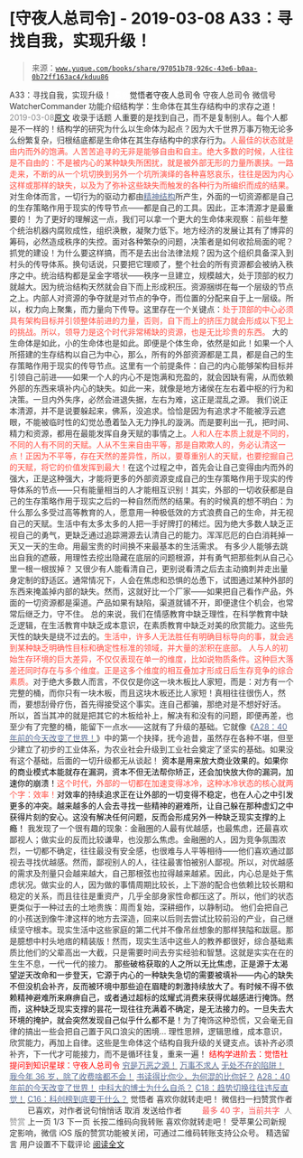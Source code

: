 # [守夜人总司令] - 2019-03-08 A33：寻找自我，实现升级！

> 来源：[`www.yuque.com/books/share/97051b78-926c-43e6-b0aa-0b72ff163ac4/kduu86`](https://www.yuque.com/books/share/97051b78-926c-43e6-b0aa-0b72ff163ac4/kduu86)

<ne-p id="520f42f3293818f927861ebbd5b15da4_p_0" data-lake-id="520f42f3293818f927861ebbd5b15da4_p_0"><ne-text id="uf12fb77e" style="color: rgb(51, 51, 51);">A33：寻找自我，实现升级！</ne-text></ne-p> <ne-p id="b152b3c3d3b5d4c0c035ce59407cdcea" data-lake-id="b152b3c3d3b5d4c0c035ce59407cdcea"><ne-text id="ufe9c2eaf" ne-fontsize="12" style="color: rgb(255, 255, 255);">原创</ne-text><ne-text id="u877dcd29" ne-fontsize="14">觉悟者</ne-text><ne-text id="u288e65d8" ne-fontsize="14">守夜人总司令</ne-text></ne-p> <ne-p id="070822cd1c522f9382ebd2eacc8cb4fa" data-lake-id="070822cd1c522f9382ebd2eacc8cb4fa"><ne-text id="uf053b551" ne-fontsize="14" ne-bold="true" style="color: rgb(51, 51, 51);">守夜人总司令</ne-text></ne-p> <ne-p id="c203a50642fcf834e3dece691bd692b9" data-lake-id="c203a50642fcf834e3dece691bd692b9"><ne-text id="ub3a2ce32" ne-fontsize="14" style="color: rgb(51, 51, 51);">微信号</ne-text><ne-text id="u4cdf08df" ne-fontsize="14" style="color: rgb(51, 51, 51);">WatcherCommander</ne-text></ne-p> <ne-p id="230afe25e7ab305b765bd39e26ebd9d8" data-lake-id="230afe25e7ab305b765bd39e26ebd9d8"><ne-text id="u9b9ffeda" ne-fontsize="14" style="color: rgb(51, 51, 51);">功能介绍</ne-text><ne-text id="ue280acf2" ne-fontsize="14" style="color: rgb(51, 51, 51);">结构学：生命体在其生存结构中的求存之道！</ne-text></ne-p> <ne-p id="7d54a7d55726c2f2e88e5415dd8e52dd" data-lake-id="7d54a7d55726c2f2e88e5415dd8e52dd"><ne-text id="ub2835b23" style="color: rgb(140, 140, 140);">2019-03-08</ne-text>[<ne-text id="ud91213a3" ne-fontsize="14">原文</ne-text>](https://mp.weixin.qq.com/s?__biz=MzAxNDk1NjI2Mw==&mid=2247484345&idx=1&sn=9e78f5cf0d903bd17b4d7bceef9154c0&chksm=9b8a2031acfda92742c5b35aa2c8865b36e42acdd6a1689e1d05c9701aae3d9e930761d0a65c&scene=27#wechat_redirect&cpage=409)</ne-p> <ne-p id="c90b33c81b3cb028d17a1d03ec9a463c" data-lake-id="c90b33c81b3cb028d17a1d03ec9a463c"><ne-text id="uf3f7510b" style="color: rgb(51, 51, 51);">收录于话题</ne-text></ne-p> <ne-p id="78e09a721e28e213fb1870e83c143273" data-lake-id="78e09a721e28e213fb1870e83c143273"><ne-text id="u29f72c2e" style="color: rgb(51, 51, 51);">人重要的是找到自己，而不是复制别人。每个人都是不一样的！</ne-text><ne-text id="u21e8df59" ne-bold="true" style="color: rgb(51, 51, 51);">结构学的研究为什么以生命体为起点？因为大千世界万事万物无论多么纷繁复杂，归根结底都是生命体在其生存结构中的求存行为。</ne-text><ne-text id="uc1afd6db" style="color: rgb(255, 76, 65);">人最佳的状态就是由内而外的饱满。人苦苦追寻的无非是能够自由和自主。绝大多数的时候，人往往是不自由的：不是被内心的某种缺失所困扰，就是被外部无形的力量所裹挟。一路走来，不断的从一个坑切换到另外一个坑所演绎的各种喜怒哀乐，往往是因为内心这样或那样的缺失，以及为了弥补这些缺失而触发的各种行为所编织而成的结果。</ne-text><ne-text id="uf4631e53" style="color: rgb(51, 51, 51);">对生命体而言，一切行为的驱动力都由</ne-text>[<ne-text id="u60af1fe5" style="color: rgb(87, 107, 149);">精神结构</ne-text>](http://mp.weixin.qq.com/s?__biz=MzAxNDk1NjI2Mw==&mid=2247484256&idx=1&sn=f10d9c530bfd6ea08b25d4bec657c13a&chksm=9b8a20e8acfda9fee057f2df26790f905c898132cac91d833d14e636edb00c20514d63189a88&scene=21#wechat_redirect)<ne-text id="uc12594f2" style="color: rgb(51, 51, 51);">所产生，外面的一切资源都是自己的生存策略作用于现实的传导节点——都是自己的工具。因此，正本清源才是最重要的！</ne-text></ne-p> <ne-p id="ff41e213711e54768b572459a6e6b155" data-lake-id="ff41e213711e54768b572459a6e6b155"><ne-text id="u081433f6" style="color: rgb(51, 51, 51);">为了更好的理解这一点，我们可以拿一个更大的生命体来观察：前些年整个统治机器内腐败成性，组织涣散，凝聚力低下。地方经济的发展让其有了博弈的筹码，必然造成秩序的失控。面对各种繁杂的问题，决策者是如何收拾局面的呢？ 抓党的建设！为什么要这样搞，而不是去出台法律法规？因为这个组织具备深入到村头的传导体系。换句话说，只要把它理顺了，整个社会的所有资源都会被纳入秩序之中。统治结构都是呈金字塔状——秩序一旦建立，规模越大，处于顶部的权力就越大。因为统治结构天然就会自下而上形成积压。资源捆绑在每一个层级的节点之上。内部人对资源的争夺就是对节点的争夺，而位置的分配来自于上一层级。所以，权力向上聚集，而力量向下传导。这里存在一个关键点：</ne-text><ne-text id="u7c598bd7" style="color: rgb(255, 76, 65);">处于顶部的中心必须具有架构目标并引领整体前进的力量，否则，自下而上的挤压力就会形成以下犯上的挑战。所以，领导力是这个时代非常稀缺的资源，也是无比珍贵的东西。</ne-text></ne-p> <ne-p id="8ae655a7591028c574edbca56baa5455" data-lake-id="8ae655a7591028c574edbca56baa5455"><ne-text id="uf809b1e8" style="color: rgb(51, 51, 51);">大的生命体是如此，小的生命体也是如此。即便是个体生命，依然是如此！如果一个人所搭建的生存结构以自己为中心，那么，所有的外部资源都是工具，都是自己的生存策略作用于现实的传导节点。这里有一个前提条件：自己的内心能够架构目标并引领自己前进——如果一个人的内心不是饱满和充盈的，就会因缺有需，从而依赖外部的东西来填补内心的缺失。如此一来，就像是地方诸侯在左右着中枢的行为和决策。一旦内外失序，必然会进退失据，左右为难，这正是混乱之源。</ne-text></ne-p> <ne-p id="bfadbde80e6a5f3fee4d3863985469c7" data-lake-id="bfadbde80e6a5f3fee4d3863985469c7"><ne-text id="u73d13c7e" ne-bold="true" style="color: rgb(51, 51, 51);">我们说正本清源，并不是说要躲起来，佛系，没追求。恰恰是因为有追求才不能被浮云遮眼，不能被临时性的幻觉怂恿着坠入无力挣扎的漩涡。而是要利出一孔，把时间、精力和资源，都用在最能发挥自身天赋的事情之上</ne-text><ne-text id="ua86e7be3" style="color: rgb(51, 51, 51);">。</ne-text><ne-text id="u29f34a68" style="color: rgb(255, 76, 65);">人和人在本质上就是不同的，不同的人有不同的天赋。人从不生来自由平等，那是自欺欺人的，务必认清这一点！正因为不平等，存在天然的差异性，所以，要尊重别人的天赋，也要挖掘自己的天赋，将它的价值发挥到最大！</ne-text><ne-text id="u1d76027b" style="color: rgb(51, 51, 51);">在这个过程之中，首先会让自己变得由内而外的强大，正是这种强大，才能将更多的外部资源变成自己的生存策略作用于现实的传导体系的节点——只有能量相当的人才能相互识别！其实，外部的一切收获都是自己的生存策略作用于现实之后的一种自然而然的结果。有的时候真的想不明白：为什么那么多受过高等教育的人，愿意用一种极低效的方式浪费自己的生命，并无视自己的天赋。生活中有太多太多的人把一手好牌打的稀烂。因为绝大多数人缺乏正视自己的勇气，更缺乏通过追踪溯源去认清自己的能力。浑浑厄厄的白白消耗掉一天又一天的生命。用最宝贵的时间换不来最基本的生活需求。</ne-text></ne-p> <ne-p id="54161f388bb9f70fa9a270a345b67f71" data-lake-id="54161f388bb9f70fa9a270a345b67f71"><ne-text id="u6d70973e" style="color: rgb(51, 51, 51);">有多少人能够去跳出自我的遮蔽，用理性去挖出隐藏在底层的问题根源，并有勇气把那些刺从自己心里一根一根拔掉？ 又很少有人能看清自己，更别说看清之后去主动摘刺并走出量身定制的舒适区。通常情况下，人会在焦虑和恐惧的怂恿下，试图通过某种外部的东西来掩盖掉内部的缺失。然而，这就好比一个厂家——如果把自己看作产品，外面的一切资源都是渠道。产品如果有缺陷，渠道就铺不开，即便逮住个机会，也常常后继乏力，守不住。</ne-text></ne-p> <ne-p id="cc0bbd2d649f57635b2b3e732716b5ab" data-lake-id="cc0bbd2d649f57635b2b3e732716b5ab"><ne-text id="u26f122bd" ne-bold="true" style="color: rgb(51, 51, 51);">总的来说，我们在情感教育中缺乏理性，在科学教育中缺乏逻辑，在生活教育中缺乏成本意识，在素质教育中缺乏对美的欣赏能力。</ne-text><ne-text id="u38eafea6" style="color: rgb(51, 51, 51);">这些先天性的缺失是绕不过去的。</ne-text><ne-text id="u570b1ae1" style="color: rgb(255, 76, 65);">生活中，许多人无法胜任有明确目标导向的事，就会逃到某种缺乏明确性目标和确定性标准的领域，并大量的淤积在底部。</ne-text></ne-p> <ne-p id="e09dc5460250d5c378e24c0234dc6a02" data-lake-id="e09dc5460250d5c378e24c0234dc6a02"><ne-text id="ue9e772a3" style="color: rgb(255, 76, 65);">人与人的初始生存环境的巨大差异，不仅仅表现在单一的维度，比如说物质条件。这种巨大落差还同时存在与多个维度。正是这多个维度的相互叠加才形成日后生存竞争的综合素质。</ne-text><ne-text id="u23f1beaa" ne-bold="true" style="color: rgb(51, 51, 51);">对于绝大多数人而言，不仅仅是你这一块木板比人家短，而是：对方有一个完整的桶，而你只有一块木板，而且这块木板还比人家短！</ne-text><ne-text id="ue0d538f9" style="color: rgb(51, 51, 51);">真相往往很伤人，然而，要想刮骨疗伤，首先得接受这个事实。连自己都骗，那绝对是不想好好活。</ne-text></ne-p> <ne-p id="3f280e1c41c6d4dc9468b9d4bd981748" data-lake-id="3f280e1c41c6d4dc9468b9d4bd981748"><ne-text id="ua73a9336" style="color: rgb(51, 51, 51);">所以，首当其冲的就是把其它的木板给补上，解决有和没有的问题，即便再差，也至少有了完整的桶，能留下一点水——这就有了升级的基础。它就像《</ne-text>[<ne-text id="ud0a3deee" style="color: rgb(87, 107, 149);">A28：40 年前的今天改变了世界！</ne-text>](http://mp.weixin.qq.com/s?__biz=MzAxNDk1NjI2Mw==&mid=2247484305&idx=1&sn=34b19d12210bf9f765c6eb615b787ac6&chksm=9b8a2019acfda90fff45ea8c17ccb37c75e04c7420ad9b303a0fb0069110cee644e6f592d95f&scene=21#wechat_redirect)<ne-text id="u31d1e928" style="color: rgb(51, 51, 51);">》中的第一个抉择，抚今追昔，虽然存在各种不堪，但至少建立了初步的工业体系，为农业社会升级到工业社会奠定了坚实的基础。如果没有这个基础，后面的一切升级都无从谈起！</ne-text></ne-p> <ne-p id="b35e4a3801d459e134d2890d6fd39121" data-lake-id="b35e4a3801d459e134d2890d6fd39121"><ne-text id="ub81bbf2d" style="color: rgb(0, 0, 0);">资本是用来放大商业效果的。如果你的商业模式本能就存在漏洞，资本不但无法帮你矫正，还会加快放大你的漏洞，加速你的崩溃！</ne-text><ne-text id="u16004c7b" style="color: rgb(255, 76, 65);">这个时代，外部的一切都在加速变得冰冷，这种冰冷状态的核心就两个字：效率！</ne-text><ne-text id="u6a906b34" style="color: rgb(0, 0, 0);">对效率的持续追求正在让外部的一切变得不稳定，也在人心之中引发更多的冲突。越来越多的人会去寻找一些精神的避难所，让自己躲在那种虚幻之中获得片刻的安心。这没有解决任何问题，反而会形成另外一种缺乏现实支撑的上瘾！</ne-text></ne-p> <ne-p id="7bdfa054608cea5095f2db89edb34fbf" data-lake-id="7bdfa054608cea5095f2db89edb34fbf"><ne-text id="uf44c5f20" style="color: rgb(51, 51, 51);">我发现了一个很有趣的现象：金融圈的人最有优越感，也最焦虑，还最喜欢鄙视人；做实业的反而比较谦卑，也没那么焦虑。金融圈的人，因为竞争氛围浓烈，一切都不确定，往往最没有安全感，也很难与人平等相待——</ne-text><ne-text id="u99d0ee48" ne-bold="true" style="color: rgb(51, 51, 51);">他们喜欢通过鄙视去寻找优越感。然而，鄙视别人的人，往往最害怕被别人鄙视。所以，对优越感的需求及剂量只会越来越大，自己那根弦也拉得越来越紧。</ne-text><ne-text id="udbe2d827" style="color: rgb(51, 51, 51);">因此，内心总是处于焦虑状况。做实业的人，因为做的事情周期比较长，上下游的配合也依赖比较长期和稳定的关系，而且往往是重资产，几乎全部身家性命都压这了。所以，他们的状态更类似于一种过去的土地贵族：周而复始，深耕细作，以静制动。</ne-text></ne-p> <ne-p id="ffa7fc8f4787ec80190ffb8b6d278fc9" data-lake-id="ffa7fc8f4787ec80190ffb8b6d278fc9"><ne-text id="u1568f07b" style="color: rgb(51, 51, 51);">他们会把自己的小孩送到像牛津这样的地方去深造，回来以后则去尝试比较前沿的产业，自己继续坚守根本。现实生活中这些家庭的第二代并不像吊丝想象的那样狭隘和跋扈。那是臆想中村头地痞的精装版！然而，现实生活中这些人的教养都很好，综合基础素质比他们的父辈高出一大截，只是需要时间去夯实经验和智慧。这就是实实在在的生生不息，一代一代的接力。</ne-text></ne-p> <ne-p id="daae418715fdd00493f399ed4799c369" data-lake-id="daae418715fdd00493f399ed4799c369"><ne-text id="u71accad6" style="color: rgb(0, 0, 0);">那些破格获取的人之所以无比焦虑，正是源于太渴望逆天改命和一步登天，它源于内心的一种缺失急切的需要被填补——内心的缺失不但没机会补齐，反而被环境中那些迫在眉睫的刺激持续放大了。</ne-text><ne-text id="uc4bc6be9" ne-bold="true" style="color: rgb(0, 0, 0);">有时候不得不依赖精神避难所来麻痹自己，或者通过超标的炫耀式消费来获得优越感进行掩饰。然而，这种缺乏现实支撑的昙花一现往往充满着不确定，是无法接力的。一旦失去大环境的掩护，就会突然发现自己似乎什么都不是！</ne-text><ne-text id="u2582ebd3" style="color: rgb(51, 51, 51);">为了掩饰这种恐慌，又会毫无自律的搞出一些会把自己置于风口浪尖的困境...</ne-text></ne-p> <ne-p id="c8f4de87d9576b243095db481e433b5f" data-lake-id="c8f4de87d9576b243095db481e433b5f"><ne-text id="u9c9ae038" ne-bold="true" style="color: rgb(51, 51, 51);">理性思辨，逻辑思维，成本意识，欣赏能力，再加上自律。这些是生命体这个结构自我升级的关键支点。</ne-text><ne-text id="u1916e563" style="color: rgb(51, 51, 51);">该补齐必须补齐，下一代才可能接力，而不是循环往复，重来一遍！</ne-text></ne-p> <ne-p id="ba7241415f37c6c4d7be60dc197aee4c" data-lake-id="ba7241415f37c6c4d7be60dc197aee4c" ne-alignment="center"><ne-text id="u3b01b9f0" ne-bold="true" style="color: rgb(255, 0, 0);">结构学进阶去：觉悟社</ne-text></ne-p> <ne-p id="dc599bcc830c68901d6d7a9535e02c88" data-lake-id="dc599bcc830c68901d6d7a9535e02c88" ne-alignment="center"><ne-text id="uf8acb9ab" ne-bold="true" style="color: rgb(255, 0, 0);">提问到知识星球：守夜人总司令</ne-text></ne-p>  <ne-p id="837b13124f01791d76ca8acfe6b31a45" data-lake-id="837b13124f01791d76ca8acfe6b31a45" ne-alignment="center"><ne-card data-card-name="image" data-card-type="inline" id="Wxwoa" data-event-boundary="card" style="color: rgb(51, 51, 51);"><ne-p id="2ab96491f16c2e57d1b8909837d61eb7" data-lake-id="2ab96491f16c2e57d1b8909837d61eb7">[<ne-text id="uc0a894fa" ne-fontsize="13" ne-bold="true" style="color: rgb(87, 107, 149);">穷是万恶之源！</ne-text>](http://mp.weixin.qq.com/s?__biz=MzAxNDk1NjI2Mw==&mid=2247483823&idx=1&sn=e54ebe9891b302dc0bf1815c76ccf8b7&chksm=9b8a2227acfdab31a05e273addd9159d4b8263d58d3c58bf214841c8189157519719c3427306&scene=21#wechat_redirect)</ne-p> <ne-p id="39b4271184745fd6b30155c9f9a13506" data-lake-id="39b4271184745fd6b30155c9f9a13506">[<ne-text id="u0f4acac5" ne-fontsize="13" ne-bold="true" style="color: rgb(87, 107, 149);">万事不求人</ne-text>](http://mp.weixin.qq.com/s?__biz=MzAxNDk1NjI2Mw==&mid=2247483965&idx=1&sn=772d13791947ee6f32e5f0e66c084937&chksm=9b8a21b5acfda8a359a3292f1903c922302541f40601566167e13463062503a24f8f36a66c08&scene=21#wechat_redirect)</ne-p> <ne-p id="e6245d70aae84727ebf6e4faac07bcbd" data-lake-id="e6245d70aae84727ebf6e4faac07bcbd">[<ne-text id="u76924977" ne-fontsize="13" ne-bold="true" style="color: rgb(87, 107, 149);">无处不在的陷阱！</ne-text>](http://mp.weixin.qq.com/s?__biz=MzAxNDk1NjI2Mw==&mid=2247484260&idx=1&sn=f3324588861aaf43e06fbb35d7c52b41&chksm=9b8a20ecacfda9fa897f6cad58fe127a2ceeaf6053a1912d6817ff115e537f017e2b157c0fee&scene=21#wechat_redirect)</ne-p> <ne-p id="be4cfc68d73f04a33082cebb6bf516af" data-lake-id="be4cfc68d73f04a33082cebb6bf516af">[<ne-text id="ua396970d" ne-fontsize="13" ne-bold="true" style="color: rgb(87, 107, 149);">我今年 36 岁，除了收费啥都不会！</ne-text>](http://mp.weixin.qq.com/s?__biz=MzAxNDk1NjI2Mw==&mid=2247484227&idx=1&sn=e2c6347946febbd23240903a8eafff2f&chksm=9b8a20cbacfda9dd3ac53086272c63b08d87f2c2e009c272c2ec9f9225847bfcfb7fb9bd3a1e&scene=21#wechat_redirect)</ne-p> <ne-p id="24052ce93b0e54423e7c74da44a0b77d" data-lake-id="24052ce93b0e54423e7c74da44a0b77d">[<ne-text id="uaef9b291" ne-fontsize="13" ne-bold="true" style="color: rgb(87, 107, 149);">书读得比你少，为何混的比你好？</ne-text>](http://mp.weixin.qq.com/s?__biz=MzAxNDk1NjI2Mw==&mid=2247484296&idx=1&sn=b0e0f11f50023aa8a20e8eeb51d39e10&chksm=9b8a2000acfda916885455b30687e2f18099abba31c78b2fabb95ca1b89ddc40f2415317d368&scene=21#wechat_redirect)</ne-p> <ne-p id="ef8bcc69bc48de63728c34998e52d39b" data-lake-id="ef8bcc69bc48de63728c34998e52d39b">[<ne-text id="u3b2c9734" ne-fontsize="13" ne-bold="true" style="color: rgb(87, 107, 149);">A28：40 年前的今天改变了世界！</ne-text>](http://mp.weixin.qq.com/s?__biz=MzAxNDk1NjI2Mw==&mid=2247484305&idx=1&sn=34b19d12210bf9f765c6eb615b787ac6&chksm=9b8a2019acfda90fff45ea8c17ccb37c75e04c7420ad9b303a0fb0069110cee644e6f592d95f&scene=21#wechat_redirect)</ne-p> <ne-p id="3cc91e5bdbbf5514bfcf5f3730cf0641" data-lake-id="3cc91e5bdbbf5514bfcf5f3730cf0641">[<ne-text id="u51a1c13b" ne-fontsize="13" ne-bold="true" style="color: rgb(87, 107, 149);">中科大的博士为什么自杀？</ne-text>](http://mp.weixin.qq.com/s?__biz=MzAxNDk1NjI2Mw==&mid=2247484315&idx=1&sn=035b48412d69e31f4c6dc098de789d83&chksm=9b8a2013acfda90563d4168b3b10fd4df660235df2e64da899fb0a27b76e8db097046a840d30&scene=21#wechat_redirect)</ne-p> <ne-p id="a24a9c4386bfe402957ca300bde46894" data-lake-id="a24a9c4386bfe402957ca300bde46894">[<ne-text id="u04fc7b75" ne-fontsize="13" ne-bold="true" style="color: rgb(87, 107, 149);">C18：趋势切换往往违反直觉！</ne-text>](http://mp.weixin.qq.com/s?__biz=MzAxNDk1NjI2Mw==&mid=2247484340&idx=1&sn=8c81ba26872af76bb7248fd05ce48d93&chksm=9b8a203cacfda92acdeac5a18ed145b3277e8b21ce470368e95716eca17871f2aa8632ebf07d&scene=21#wechat_redirect)</ne-p> <ne-p id="2f149573dc0df6ee5c4092c3326a8d63" data-lake-id="2f149573dc0df6ee5c4092c3326a8d63">[<ne-text id="ubfa7dc7b" ne-fontsize="13" ne-bold="true" style="color: rgb(87, 107, 149);">C16：科创榜到底要干什么？</ne-text>](http://mp.weixin.qq.com/s?__biz=MzAxNDk1NjI2Mw==&mid=2247484336&idx=1&sn=1bf6e89fcf2d15ed2608a3cd2d89eadf&chksm=9b8a2038acfda92e0fb4331a759da8b78e008bc13268bc2db3404cd6fe3ba618dfabb8f3ff79&scene=21#wechat_redirect)</ne-p> <ne-p id="32922e06de9b31c1d67c8d0b9b4ffc6f" data-lake-id="32922e06de9b31c1d67c8d0b9b4ffc6f"><ne-text id="u59fcd7d8" style="color: rgb(51, 51, 51);">觉悟者</ne-text></ne-p> <ne-p id="c565fedb70fbe078780b604b6fc31852" data-lake-id="c565fedb70fbe078780b604b6fc31852"><ne-text id="u443dd343" style="color: rgb(51, 51, 51);">喜欢你就转走吧！</ne-text></ne-p> <ne-p id="82a55d2ed382db30aee649f0323c6c81" data-lake-id="82a55d2ed382db30aee649f0323c6c81"><ne-text id="u1068f77b" ne-bold="true" style="color: rgb(51, 51, 51);">微信扫一扫赞赏作者</ne-text><ne-text id="u23057f14" ne-bold="true" style="color: rgb(255, 255, 255);">赞赏</ne-text></ne-p> <ne-p id="88192ad3f19a6a08601c3d4df5a8801c" data-lake-id="88192ad3f19a6a08601c3d4df5a8801c"><ne-text id="u10f785bf" style="color: rgb(51, 51, 51);">已喜欢，</ne-text><ne-text id="u38f9b45b">对作者说句悄悄话</ne-text></ne-p> <ne-p id="06c298e6c168ac97a5888c5dd0dc020d" data-lake-id="06c298e6c168ac97a5888c5dd0dc020d"><ne-text id="u5c9766af" style="color: rgb(51, 51, 51);">取消</ne-text></ne-p> <ne-p id="2b5556e47f3c9dbf7686181ebcb6d45c" data-lake-id="2b5556e47f3c9dbf7686181ebcb6d45c"><ne-text id="u58ffd3dd" ne-fontsize="14" ne-bold="true" style="color: rgb(51, 51, 51);">发送给作者</ne-text></ne-p> <ne-p id="79df0f5925b3a92235bf24fd82b4ae50" data-lake-id="79df0f5925b3a92235bf24fd82b4ae50"><ne-text id="u47f59ab6" ne-bold="true" style="color: rgb(255, 255, 255);">发送</ne-text></ne-p> <ne-p id="598497b42d0c5732a4a63e871bcfc49d" data-lake-id="598497b42d0c5732a4a63e871bcfc49d"><ne-text id="uedc2a84a" ne-fontsize="13" style="color: rgb(250, 81, 81);">最多 40 字，当前共字</ne-text></ne-p> <ne-p id="f9e2cd6d76a601245627631a6477dbcb" data-lake-id="f9e2cd6d76a601245627631a6477dbcb"><ne-text id="ua20b49cc" style="color: rgb(136, 136, 136);"> 人赞赏</ne-text></ne-p> <ne-p id="619242cb1fc64031c70acef05049882f" data-lake-id="619242cb1fc64031c70acef05049882f"><ne-text id="udecc5c85" style="color: rgb(51, 51, 51);">上一页</ne-text> <ne-text id="uf5f17df6">1</ne-text><ne-text id="u8ecde942" style="color: rgb(51, 51, 51);">/3 下一页</ne-text></ne-p> <ne-p id="6fd04bfff25fe7672b2722e6d0206f8f" data-lake-id="6fd04bfff25fe7672b2722e6d0206f8f"><ne-text id="ue59987b1" style="color: rgb(51, 51, 51);">长按二维码向我转账</ne-text></ne-p> <ne-p id="7080cda56f39352e18d4b924df49f450" data-lake-id="7080cda56f39352e18d4b924df49f450"><ne-text id="u4e09a4b5" style="color: rgb(51, 51, 51);">喜欢你就转走吧！</ne-text></ne-p> <ne-p id="4fbf0a140072ef8307a46a7df0636a8d" data-lake-id="4fbf0a140072ef8307a46a7df0636a8d"><ne-text id="uacb1fda7" style="color: rgb(51, 51, 51);">受苹果公司新规定影响，微信 iOS 版的赞赏功能被关闭，可通过二维码转账支持公众号。</ne-text></ne-p> <ne-h3 id="lTdJf" data-lake-id="lTdJf"><ne-heading-ext><ne-heading-anchor></ne-heading-anchor><ne-heading-fold></ne-heading-fold></ne-heading-ext><ne-heading-content><ne-text id="u09d1f727" ne-fontsize="16" style="color: rgb(51, 51, 51);">精选留言</ne-text></ne-heading-content></ne-h3> <ne-p id="8d4a5921f5da5b95efe1c5c92f1fcedc" data-lake-id="8d4a5921f5da5b95efe1c5c92f1fcedc"><ne-text id="ue262345c" style="color: rgb(51, 51, 51);">用户设置不下载评论</ne-text></ne-p> <ne-p id="7a6785bd32efa7ecc100603ac8d248d2" data-lake-id="7a6785bd32efa7ecc100603ac8d248d2">[<ne-text id="u51a56270">阅读全文</ne-text>](https://t.zsxq.com/qV76YbY)</ne-p></ne-card></ne-p>